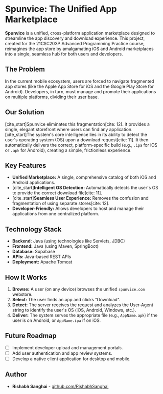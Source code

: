 # Spunvice: The Unified App Marketplace

**Spunvice** is a unified, cross-platform application marketplace designed to streamline the app discovery and download experience. This project, created for the 21CSC203P Advanced Programming Practice course, reimagines the app store by amalgamating iOS and Android marketplaces into a single, seamless hub for both users and developers.

## The Problem
In the current mobile ecosystem, users are forced to navigate fragmented app stores (like the Apple App Store for iOS and the Google Play Store for Android). Developers, in turn, must manage and promote their applications on multiple platforms, dividing their user base.

## Our Solution
[cite_start]Spunvice eliminates this fragmentation[cite: 12]. It provides a single, elegant storefront where users can find any application. [cite_start]The system's core intelligence lies in its ability to detect the user's operating system (OS) upon a download request[cite: 11]. It then automatically delivers the correct, platform-specific build (e.g., `.ipa` for iOS or `.apk` for Android), creating a simple, frictionless experience.

## Key Features

* **Unified Marketplace:** A single, comprehensive catalog of both iOS and Android applications.
* [cite_start]**Intelligent OS Detection:** Automatically detects the user's OS to provide the correct download file[cite: 11].
* [cite_start]**Seamless User Experience:** Removes the confusion and fragmentation of using separate stores[cite: 12].
* **Developer-Friendly:** Allows developers to host and manage their applications from one centralized platform.

## Technology Stack

* **Backend:** Java (using technologies like Servlets, JDBC)
* **Frontend:** Java (using Maven, SpringBoot)
* **Database:** Supabase
* **APIs:** Java-based REST APIs
* **Deployment:** Apache Tomcat

## How It Works

1.  **Browse:** A user (on any device) browses the unified `spunvice.com` webstore.
2.  **Select:** The user finds an app and clicks "Download".
3.  **Detect:** The server receives the request and analyzes the User-Agent string to identify the user's OS (iOS, Android, Windows, etc.).
4.  **Deliver:** The system serves the appropriate file (e.g., `AppName.apk`) if the user is on Android, or `AppName.ipa` if on iOS.

## Future Roadmap

* [ ] Implement developer upload and management portals.
* [ ] Add user authentication and app review systems.
* [ ] Develop a native client application for desktop and mobile.

## Author

* **Rishabh Sanghai** - [github.com/RishabhSanghai](https://github.com/RishabhSanghai)
